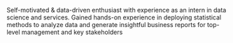 Self-motivated & data-driven enthusiast with experience as an intern in data science and services. Gained hands-on experience in deploying statistical methods to analyze data and generate insightful business reports for top-level management and key stakeholders


